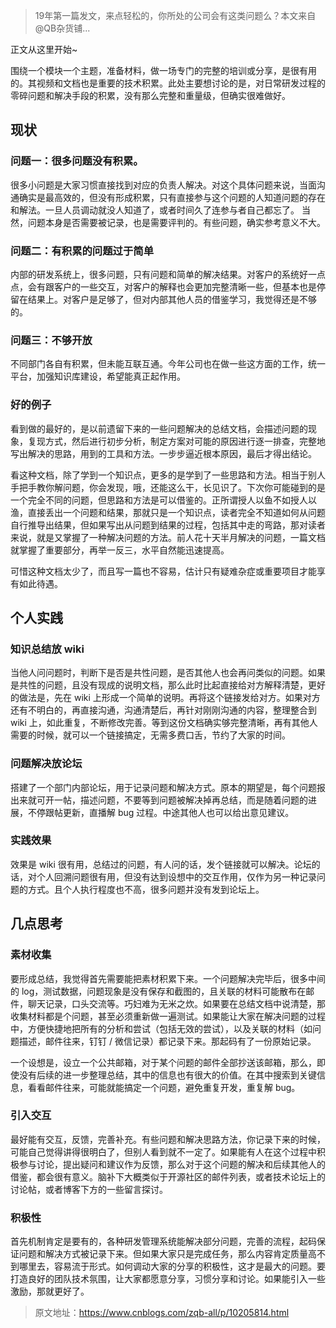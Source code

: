 > 19年第一篇发文，来点轻松的，你所处的公司会有这类问题么？本文来自@QB杂货铺...

正文从这里开始~

围绕一个模块一个主题，准备材料，做一场专门的完整的培训或分享，是很有用的。其视频和文档也是重要的技术积累。此处主要想讨论的是，对日常研发过程的零碎问题和解决手段的积累，没有那么完整和重量级，但确实很难做好。

## 现状

### 问题一：很多问题没有积累。

很多小问题是大家习惯直接找到对应的负责人解决。对这个具体问题来说，当面沟通确实是最高效的，但没有形成积累，只有直接参与这个问题的人知道问题的存在和解法。一旦人员调动就没人知道了，或者时间久了连参与者自己都忘了。
当然，问题本身是否需要被记录，也是需要评判的。有些问题，确实参考意义不大。

### 问题二：有积累的问题过于简单

内部的研发系统上，很多问题，只有问题和简单的解决结果。对客户的系统好一点点，会有跟客户的一些交互，对客户的解释也会更加完整清晰一些，但基本也是停留在结果上。对客户是足够了，但对内部其他人员的借鉴学习，我觉得还是不够的。

### 问题三：不够开放

不同部门各自有积累，但未能互联互通。今年公司也在做一些这方面的工作，统一平台，加强知识库建设，希望能真正起作用。

### 好的例子

看到做的最好的，是以前遗留下来的一些问题解决的总结文档，会描述问题的现象，复现方式，然后进行初步分析，制定方案对可能的原因进行逐一排查，完整地写出解决的思路，用到的工具和方法。一步步逼近根本原因，最后才得出结论。

看这种文档，除了学到一个知识点，更多的是学到了一些思路和方法。相当于别人手把手教你解问题，你会发现，哦，还能这么干，长见识了。下次你可能碰到的是一个完全不同的问题，但思路和方法是可以借鉴的。正所谓授人以鱼不如授人以渔，直接丢出一个问题和结果，那就只是一个知识点，读者完全不知道如何从问题自行推导出结果，但如果写出从问题到结果的过程，包括其中走的弯路，那对读者来说，就是又掌握了一种解决问题的方法。前人花十天半月解决的问题，一篇文档就掌握了重要部分，再举一反三，水平自然能迅速提高。

可惜这种文档太少了，而且写一篇也不容易，估计只有疑难杂症或重要项目才能享有如此待遇。


## 个人实践

### 知识总结放 wiki

当他人问问题时，判断下是否是共性问题，是否其他人也会再问类似的问题。如果是共性的问题，且没有现成的说明文档，那么此时比起直接给对方解释清楚，更好的做法是，先在 wiki 上形成一个简单的说明。再将这个链接发给对方。如果对方还有不明白的，再直接沟通，沟通清楚后，再针对刚刚沟通的内容，整理整合到 wiki 上，如此重复，不断修改完善。等到这份文档确实够完整清晰，再有其他人需要的时候，就可以一个链接搞定，无需多费口舌，节约了大家的时间。

### 问题解决放论坛

搭建了一个部门内部论坛，用于记录问题和解决方式。原本的期望是，每个问题报出来就可开一帖，描述问题，不要等到问题被解决掉再总结，而是随着问题的进展，不停跟帖更新，直播解 bug 过程。中途其他人也可以给出意见建议。

### 实践效果

效果是 wiki 很有用，总结过的问题，有人问的话，发个链接就可以解决。论坛的话，对个人回溯问题很有用，但没有达到设想中的交互作用，仅作为另一种记录问题的方式。且个人执行程度也不高，很多问题并没有发到论坛上。


## 几点思考

### 素材收集

要形成总结，我觉得首先需要能把素材积累下来。一个问题解决完毕后，很多中间的 log，测试数据，问题现象是没有保存和截图的，且关联的材料可能散布在邮件，聊天记录，口头交流等。巧妇难为无米之炊。如果要在总结文档中说清楚，那收集材料都是个问题，甚至必须重新做一遍测试。如果能让大家在解决问题的过程中，方便快捷地把所有的分析和尝试（包括无效的尝试），以及关联的材料（如问题描述，邮件往来，钉钉 / 微信记录）都记录下来。那起码有了一份原始记录。

一个设想是，设立一个公共邮箱，对于某个问题的邮件全部抄送该邮箱，那么，即使没有后续的进一步整理总结，其中的信息也有很大的价值。在其中搜索到关键信息，看看邮件往来，可能就能搞定一个问题，避免重复开发，重复解 bug。

### 引入交互

最好能有交互，反馈，完善补充。有些问题和解决思路方法，你记录下来的时候，可能自己觉得讲得很明白了，但别人看到就不一定了。如果能有人在这个过程中积极参与讨论，提出疑问和建议作为反馈，那么对于这个问题的解决和后续其他人的借鉴，都会很有意义。脑补下大概类似于开源社区的邮件列表，或者技术论坛上的讨论帖，或者博客下方的一些留言探讨。

### 积极性

首先机制肯定是要有的，各种研发管理系统能解决部分问题，完善的流程，起码保证问题和解决方式被记录下来。但如果大家只是完成任务，那么内容肯定质量高不到哪里去，容易流于形式。如何调动大家的分享的积极性，这才是最大的问题。要打造良好的团队技术氛围，让大家都愿意分享，习惯分享和讨论。如果能引入一些激励，那就更好了。

> 原文地址：https://www.cnblogs.com/zqb-all/p/10205814.html